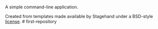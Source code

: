 A simple command-line application.

Created from templates made available by Stagehand under a BSD-style
[license](https://github.com/dart-lang/stagehand/blob/master/LICENSE).
#   f i r s t - r e p o s i t o r y  
 